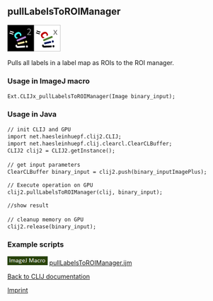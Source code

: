 ## pullLabelsToROIManager
![Image](images/mini_clij2_logo.png)![Image](images/mini_clijx_logo.png)

Pulls all labels in a label map as ROIs to the ROI manager.

### Usage in ImageJ macro
```
Ext.CLIJx_pullLabelsToROIManager(Image binary_input);
```


### Usage in Java
```
// init CLIJ and GPU
import net.haesleinhuepf.clij2.CLIJ;
import net.haesleinhuepf.clij.clearcl.ClearCLBuffer;
CLIJ2 clij2 = CLIJ2.getInstance();

// get input parameters
ClearCLBuffer binary_input = clij2.push(binary_inputImagePlus);
```

```
// Execute operation on GPU
clij2.pullLabelsToROIManager(clij, binary_input);
```

```
//show result

// cleanup memory on GPU
clij2.release(binary_input);
```




### Example scripts
<a href="https://github.com/clij/clij-advanced-filters/blob/master/src/main/macro/"><img src="images/language_macro.png" height="20"/></a> [pullLabelsToROIManager.ijm](https://github.com/clij/clij-advanced-filters/blob/master/src/main/macro/pullLabelsToROIManager.ijm)  


[Back to CLIJ documentation](https://clij.github.io/)

[Imprint](https://clij.github.io/imprint)
